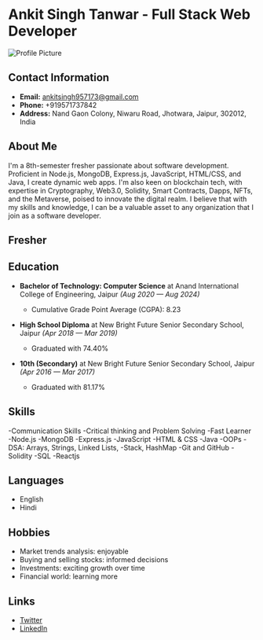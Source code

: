 # Ankit Singh Tanwar - Full Stack Web Developer

![Profile Picture](profile_picture.png)

## Contact Information

- **Email:** ankitsingh957173@gmail.com
- **Phone:** +919571737842
- **Address:** Nand Gaon Colony, Niwaru Road, Jhotwara, Jaipur, 302012, India

## About Me

 I'm a 8th-semester fresher passionate about software development. Proficient in Node.js, 
MongoDB, Express.js, JavaScript, HTML/CSS, and Java, I create dynamic web apps. I'm also 
keen on blockchain tech, with expertise in Cryptography, Web3.0, Solidity, Smart Contracts, 
Dapps, NFTs, and the Metaverse, poised to innovate the digital realm. 
I believe that with my skills and knowledge, I can be a valuable asset to any organization that 
I join as a software developer.

## Fresher

## Education

- **Bachelor of Technology: Computer Science** at Anand International College of Engineering, Jaipur *(Aug 2020 — Aug 2024)*
  - Cumulative Grade Point Average (CGPA): 8.23

- **High School Diploma** at New Bright Future Senior Secondary School, Jaipur *(Apr 2018 — Mar 2019)*
  - Graduated with 74.40%

- **10th (Secondary)** at New Bright Future Senior Secondary School, Jaipur *(Apr 2016 — Mar 2017)*
  - Graduated with 81.17%

## Skills

 -Communication Skills
 -Critical thinking and Problem Solving
 -Fast Learner
 -Node.js
 -MongoDB
 -Express.js
 -JavaScript
 -HTML & CSS
 -Java
 -OOPs
 -DSA: Arrays, Strings, Linked Lists, 
 -Stack, HashMap
 -Git and GitHub
 -Solidity
 -SQL
 -Reactjs


## Languages

- English
- Hindi 
## Hobbies

- Market trends analysis: enjoyable
- Buying and selling stocks: informed decisions
- Investments: exciting growth over time
- Financial world: learning more

## Links

- [Twitter](https://twitter.com/ankitsingh)
- [LinkedIn](https://www.linkedin.com/in/ankitsinghtanwar/)
